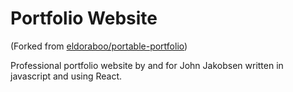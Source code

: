# Portfolio Website
(Forked from [eldoraboo/portable-portfolio](https://github.com/eldoraboo/portable-portfolio))

Professional portfolio website by and for John Jakobsen written in javascript and using React.
